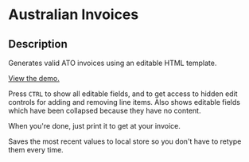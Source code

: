 Australian Invoices
=======

## Description

Generates valid ATO invoices using an editable HTML template.

[View the demo.](https://alpha-cast.github.io/invoice/)

Press `CTRL` to show all editable fields, and to get access to hidden edit controls for adding and removing line items. Also shows editable fields which have been collapsed because they have no content.

When you're done, just print it to get at your invoice.

Saves the most recent values to local store so you don't have to retype them every time.